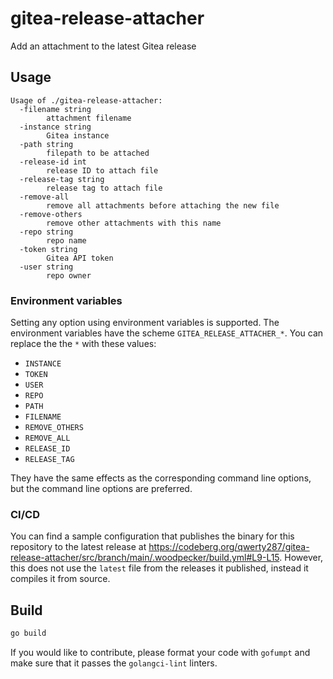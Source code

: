 # gitea-release-attacher

Add an attachment to the latest Gitea release

## Usage

```
Usage of ./gitea-release-attacher:
  -filename string
    	attachment filename
  -instance string
    	Gitea instance
  -path string
    	filepath to be attached
  -release-id int
    	release ID to attach file
  -release-tag string
    	release tag to attach file
  -remove-all
    	remove all attachments before attaching the new file
  -remove-others
    	remove other attachments with this name
  -repo string
    	repo name
  -token string
    	Gitea API token
  -user string
    	repo owner
```

### Environment variables

Setting any option using environment variables is supported. The environment variables have the scheme `GITEA_RELEASE_ATTACHER_*`. You can replace the the `*` with these values:

* `INSTANCE`
* `TOKEN`
* `USER`
* `REPO`
* `PATH`
* `FILENAME`
* `REMOVE_OTHERS`
* `REMOVE_ALL`
* `RELEASE_ID`
* `RELEASE_TAG`

They have the same effects as the corresponding command line options, but the command line options are preferred.

### CI/CD

You can find a sample configuration that publishes the binary for this repository to the latest release at https://codeberg.org/qwerty287/gitea-release-attacher/src/branch/main/.woodpecker/build.yml#L9-L15. However, this does not use the `latest` file from the releases it published, instead it compiles it from source.

## Build

```sh
go build
```

If you would like to contribute, please format your code with `gofumpt` and make sure that it passes the `golangci-lint` linters.